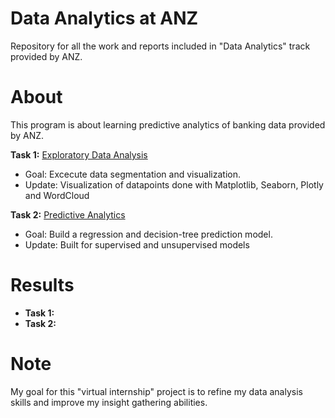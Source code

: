 # Data Analytics at ANZ
Repository for all the work and reports included in "Data Analytics" track provided by ANZ.

# About
This program is about learning predictive analytics of banking data provided by ANZ.
 
**Task 1:**
[Exploratory Data Analysis](https://github.com/Madhav-Somanath/DataAnalytics-ANZ/blob/master/ExploratoryDataAnalysis.ipynb)
- Goal: Excecute data segmentation and visualization.
- Update: Visualization of datapoints done with Matplotlib, Seaborn, Plotly and WordCloud

**Task 2:**
[Predictive Analytics](/https://github.com/Madhav-Somanath/DataAnalytics-ANZ/blob/master/PredictiveAnalytics.ipynb)
- Goal: Build a regression and decision-tree prediction model.
- Update: Built for supervised and unsupervised models 

# Results

- **Task 1:**
- **Task 2:**

# Note
My goal for this "virtual internship" project is to refine my data analysis skills and improve my insight gathering abilities.

